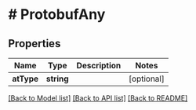 # # ProtobufAny

## Properties

Name | Type | Description | Notes
------------ | ------------- | ------------- | -------------
**atType** | **string** |  | [optional]

[[Back to Model list]](../../README.md#models) [[Back to API list]](../../README.md#endpoints) [[Back to README]](../../README.md)
